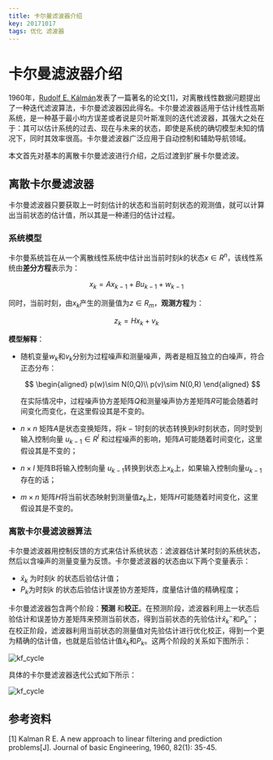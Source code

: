 ```yaml
---
title: 卡尔曼滤波器介绍
key: 20171017
tags: 优化 滤波器
---
```

# 卡尔曼滤波器介绍

1960年，[Rudolf E. Kálmán](https://en.wikipedia.org/wiki/Rudolf_E._K%C3%A1lm%C3%A1n)发表了一篇著名的论文[1]，对离散线性数据问题提出了一种迭代滤波算法，卡尔曼滤波器因此得名。卡尔曼滤波器适用于估计线性高斯系统，是一种基于最小均方误差或者说是贝叶斯准则的迭代滤波器，其强大之处在于：其可以估计系统的过去、现在与未来的状态，即使是系统的确切模型未知的情况下，同时其效率很高。卡尔曼滤波器广泛应用于自动控制和辅助导航领域。

本文首先对基本的离散卡尔曼滤波进行介绍，之后过渡到扩展卡尔曼滤波。
<!--more--> 
## 离散卡尔曼滤波器

卡尔曼滤波器只要获取上一时刻估计的状态和当前时刻状态的观测值，就可以计算出当前状态的估计值，所以其是一种递归的估计过程。

### 系统模型

卡尔曼系统旨在从一个离散线性系统中估计出当前时刻$k$的状态$x\in R^n$，该线性系统由**差分方程**表示为：

$$
x_k=Ax_{k-1}+Bu_{k-1}+w_{k-1}
$$

同时，当前时刻，由$x_k$产生的测量值为$z\in R_m$，**观测方程**为：

$$
z_k=Hx_k+v_k
$$

**模型解释**： 

- 随机变量$w_k$和$v_k$分别为过程噪声和测量噪声，两者是相互独立的白噪声，符合正态分布：

  $$
  \begin{aligned}
  p(w)\sim N(0,Q)\\
  p(v)\sim N(0,R)
  \end{aligned}
  $$

  在实际情况中，过程噪声协方差矩阵$Q$和测量噪声协方差矩阵$R$可能会随着时间变化而变化，在这里假设其是不变的。


- $n\times n$ 矩阵$A$是状态变换矩阵，将$k-1$时刻的状态转换到$k$时刻状态，同时受到输入控制向量 $u_{k-1}\in R^l$ 和过程噪声的影响，矩阵$A$可能随着时间变化，这里假设其是不变的；
- $n\times l$ 矩阵B将输入控制向量 $u_{k-1}$转换到状态上$x_k$上，如果输入控制向量$u_{k-1}$存在的话；
- $m\times n$ 矩阵$H$将当前状态映射到测量值$z_k$上，矩阵$H$可能随着时间变化，这里假设其是不变的。

### 离散卡尔曼滤波器算法

卡尔曼滤波器用控制反馈的方式来估计系统状态：滤波器估计某时刻的系统状态，然后以含噪声的测量变量为反馈。卡尔曼滤波器的状态由以下两个变量表示：

- $\hat x_k$ 为时刻$k$ 的状态后验估计值；
- $P_k$为时刻$k$ 的状态后验估计误差协方差矩阵，度量估计值的精确程度；

卡尔曼滤波器包含两个阶段：**预测** 和**校正**。在预测阶段，滤波器利用上一状态后验估计和误差协方差矩阵来预测当前状态，得到当前状态的先验估计$\hat x_k^-$和$P_k^-$；在校正阶段，滤波器利用当前状态的测量值对先验估计进行优化校正，得到一个更为精确的估计值，也就是后验估计值$\hat x_k$和$P_k$。这两个阶段的关系如下图所示：

![kf_cycle](/images/ekf/kf_cycle.png)

具体的卡尔曼滤波器迭代公式如下所示：

![kf_cycle](/images/ekf/kf_algorithm.png)

## 参考资料

[1] Kalman R E. A new approach to linear filtering and prediction problems[J]. Journal of basic Engineering, 1960, 82(1): 35-45.










